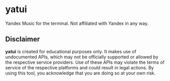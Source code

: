 # yatui
Yandex Music for the terminal. Not affiliated with Yandex in any way.

## Disclaimer
**yatui** is created for educational purposes only. It makes use of undocumented APIs, which may not be officially supported or allowed by the respective service providers. Use of these APIs may violate the terms of service of the respective platforms and could result in legal actions. By using this tool, you acknowledge that you are doing so at your own risk.